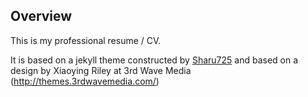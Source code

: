 ## Overview
This is my professional resume / CV.

It is based on a jekyll theme constructed by [Sharu725](https://github.com/sharu725/) and based on a design by Xiaoying Riley at 3rd Wave Media (http://themes.3rdwavemedia.com/)
